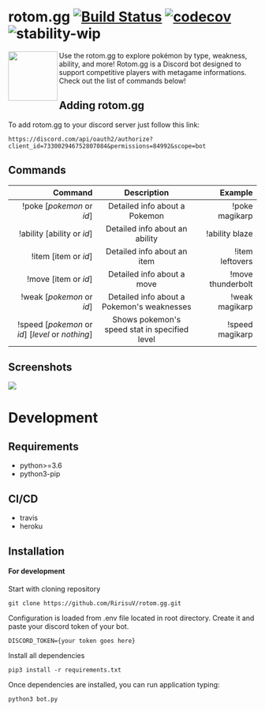 # rotom.gg [![Build Status](https://travis-ci.com/RirisuV/rotom.gg.svg?branch=master)](https://travis-ci.com/RirisuV/rotom.gg) [![codecov](https://codecov.io/gh/RirisuV/rotom.gg/branch/origin/master/graph/badge.svg)](https://codecov.io/gh/RirisuV/rotom.gg) ![stability-wip](https://img.shields.io/badge/stability-work_in_progress-lightgrey.svg)
<img align="left" width="100" height="100" src="https://i.imgur.com/qxnOpVb.jpg">Use the rotom.gg to explore pokémon by type, weakness, ability, and more! Rotom.gg is a Discord bot  designed to support competitive players with metagame informations. Check out the list of commands below!


## Adding rotom.gg 
To add rotom.gg to your discord server just follow this link:
```
https://discord.com/api/oauth2/authorize?client_id=733002946752807084&permissions=84992&scope=bot
```

## Commands

| Command                                              | Description                                   | Example            |
| ----------------------------------------------------:|:---------------------------------------------:| ------------------:|
| !poke [_pokemon_ or _id_]                            | Detailed info about a Pokemon                 | !poke magikarp     |
| !ability [ability or _id_]                           | Detailed info about an ability                | !ability blaze     |
| !item [item or _id_]                                 | Detailed info about an item                   | !item leftovers    |
| !move [item or _id_]                                 | Detailed info about a move                    | !move thunderbolt  |
| !weak [_pokemon_ or _id_]                            | Detailed info about a Pokemon's weaknesses    | !weak magikarp     |
| !speed [_pokemon_  or _id_] [_level_ or _nothing_]   | Shows pokemon's speed stat in specified level | !speed magikarp    |


## Screenshots
<img src="https://i.imgur.com/DtacKME.png">

# Development 

## Requirements
* python>=3.6
* python3-pip

## CI/CD
* travis
* heroku

## Installation
#### For development
Start with cloning repository
```
git clone https://github.com/RirisuV/rotom.gg.git
```

Configuration is loaded from .env file located in root directory. Create it and paste your discord token of your bot.
```
DISCORD_TOKEN={your token goes here}
```

Install all dependencies
```
pip3 install -r requirements.txt
```

Once dependencies are installed, you can run application typing:
```
python3 bot.py
```
